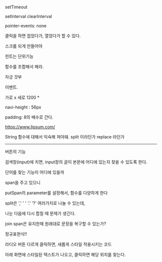 setTimeout

setInterval
clearInterval

pointer-events: none







클릭을 하면 접었다가, 열었다가 할 수 있다.

스크롤 되게 만들어야


힌트는 단위기능

함수를 조합해서 해라.

자긍 것부


이벤트.



가로 x 세로
1200 * 

navi-height : 56px

padding: 8의 배수로 간다.

https://www.lipsum.com/


String 함수에 대해서 익숙해 져야돼.
split 이라던가 replace 라던가

-------------------

버튼의 기능


검색창(input)에 치면,
input창의 글이 본문에 어디에 있는지 찾을 수 있도록 한다.





단어를 찾는 기능이 어디에 있을까

span을 주고 있으니

putSpan의 parameter를 설정해서, 함수를 다양하게 한다



split은 ',' ' ' '.' '?' 여러가지로 나눌 수 있는데,

나눈 다음에 다시 합칠 때 문제가 생긴다.


join
span은 유지한채 원래대로 문장을 복구할 수 있는가?




정규표현식!!

라디오 버튼 다르게 클릭하면, 새롭게 스타일 적용시키는 코드








아래 화면에 스타일된 텍스트가 나오고, 클릭하면 해당 위치를 찾는다.
















